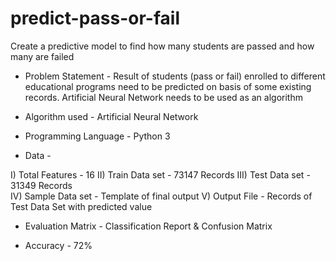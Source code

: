 # predict-pass-or-fail
Create a predictive model to find how many students are passed and how many are failed

 - Problem Statement - Result of students (pass or fail) enrolled to different educational programs need to be predicted on basis of some existing records. Artificial Neural Network needs to be used as an algorithm

- Algorithm used - Artificial Neural Network

- Programming Language - Python 3

- Data -

I)   Total Features - 16
II)  Train Data set - 73147 Records 
III) Test Data set - 31349 Records  
IV)  Sample Data set - Template of final output
V)   Output File - Records of Test Data Set with predicted value

- Evaluation Matrix - Classification Report & Confusion Matrix

- Accuracy - 72%
